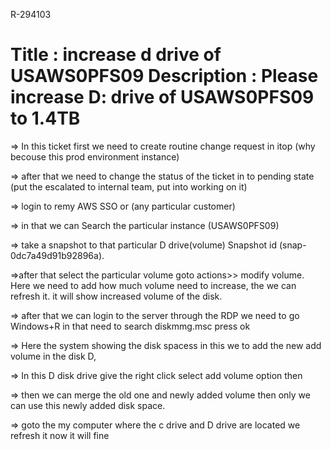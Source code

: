 R-294103 

Title  :  increase d drive of USAWS0PFS09 
Description : Please increase D: drive of USAWS0PFS09 to 1.4TB
==================================================================================================================== 
=> In this ticket first we need to create routine change request in itop (why becouse this prod environment instance)  

=> after that we need to change the status of the ticket in to pending state (put the escalated to internal team, put into working on it)

=> login to remy AWS SSO or (any particular customer)

=> in that we can Search the particular instance (USAWS0PFS09) 

=> take a snapshot to that particular D drive(volume) Snapshot id (snap-0dc7a49d91b92896a).

=>after that select the particular volume goto actions>> modify volume. Here we need to add how much volume need to increase, the we can refresh it. it will show increased  volume of the disk.

=> after that we can login to the server through the RDP we need to go Windows+R in that need to search diskmmg.msc press ok

=> Here the system showing the disk spacess in this we to add the new add volume in the disk D, 

=> In this D disk drive  give the right click select add volume option then 

=> then we can merge the old one and newly added volume then only we can use this newly added disk space.

=> goto the my computer where the c drive and D drive are located we refresh it now it will fine